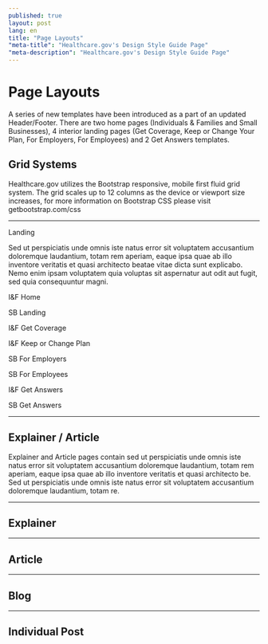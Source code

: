 ```yaml
---
published: true
layout: post
lang: en
title: "Page Layouts"
"meta-title": "Healthcare.gov's Design Style Guide Page"
"meta-description": "Healthcare.gov's Design Style Guide Page"
---
```


# Page Layouts

A series of new templates have been introduced as a part of an updated Header/Footer. There are two home pages (Individuals & Families and Small Businesses), 4 interior landing pages (Get Coverage, Keep or Change Your Plan, For Employers, For Employees) and 2 Get Answers templates.

<div class="hr"></div>

## Grid Systems

Healthcare.gov utilizes the Bootstrap responsive, mobile first fluid grid system. The grid scales up to 12 columns as the device or viewport size increases, for more information on Bootstrap CSS please visit getbootstrap.com/css

<hr>

Landing

Sed ut perspiciatis unde omnis iste natus error sit voluptatem accusantium doloremque laudantium, totam rem aperiam, eaque ipsa quae ab illo inventore veritatis et quasi architecto beatae vitae dicta sunt explicabo. Nemo enim ipsam voluptatem quia voluptas sit aspernatur aut odit aut fugit, sed quia consequuntur magni.

I&F Home

SB Landing

I&F Get Coverage

I&F Keep or Change Plan

SB For Employers

SB For Employees

I&F Get Answers

SB Get Answers

<hr>

## Explainer / Article

Explainer and Article pages contain sed ut perspiciatis unde omnis iste natus error sit voluptatem accusantium doloremque laudantium, totam rem aperiam, eaque ipsa quae ab illo inventore veritatis et quasi architecto be. Sed ut perspiciatis unde omnis iste natus error sit voluptatem accusantium doloremque laudantium, totam re.

<hr>

## Explainer

<hr>

## Article

<hr>

## Blog

<hr>

## Individual Post

